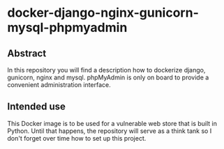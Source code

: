 # docker-django-nginx-gunicorn-mysql-phpmyadmin

## Abstract
In this repository you will find a description how to dockerize django, gunicorn, nginx and mysql. phpMyAdmin is only on board to provide a convenient administration interface.

## Intended use
This Docker image is to be used for a vulnerable web store that is built in Python. Until that happens, the repository will serve as a think tank so I don't forget over time how to set up this project.
